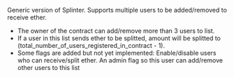 Generic version of Splinter. Supports multiple users to be added/removed to receive ether.
 - The owner of the contract can add/remove more than 3 users to list.
 - If a user in this list sends ether to be splitted, amount will be splitted to (total_number_of_users_registered_in_contract - 1). 
 - Some flags are added but not yet implemented:
     Enable/disable users who can receive/split ether.
	 An admin flag so this user can add/remove other users to this list
	 